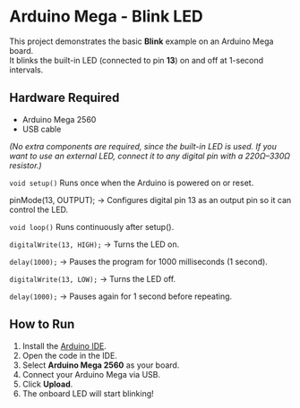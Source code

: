 # Arduino Mega - Blink LED

This project demonstrates the basic **Blink** example on an Arduino Mega board.  
It blinks the built-in LED (connected to pin **13**) on and off at 1-second intervals.

## Hardware Required
- Arduino Mega 2560
- USB cable

*(No extra components are required, since the built-in LED is used. If you want to use an external LED, connect it to any digital pin with a 220Ω–330Ω resistor.)*

``` void setup() ```
Runs once when the Arduino is powered on or reset.

pinMode(13, OUTPUT); → Configures digital pin 13 as an output pin so it can control the LED.

``` void loop() ```
Runs continuously after setup().

``` digitalWrite(13, HIGH); ``` → Turns the LED on.

``` delay(1000); ``` → Pauses the program for 1000 milliseconds (1 second).

``` digitalWrite(13, LOW); ``` → Turns the LED off.

``` delay(1000); ``` → Pauses again for 1 second before repeating.

## How to Run
1. Install the [Arduino IDE](https://www.arduino.cc/en/software).  
2. Open the code in the IDE.  
3. Select **Arduino Mega 2560** as your board.  
4. Connect your Arduino Mega via USB.  
5. Click **Upload**.  
6. The onboard LED will start blinking! 
